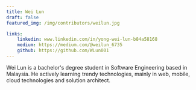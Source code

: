 ```yaml
---
title: Wei Lun
draft: false
featured_img: /img/contributors/weilun.jpg

links: 
    linkedin: www.linkedin.com/in/yong-wei-lun-b84a58168
    medium: https://medium.com/@weilun_6735
    github: https://github.com/WLun001
---
```


Wei Lun is a bachelor's degree student in Software Engineering based in Malaysia. He actively learning trendy technologies, mainly in web, mobile, cloud technologies and solution architect.